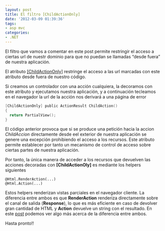 ```yaml
---
layout: post
title: El filtro [ChildActionOnly]
date: '2012-03-09 01:39:36'
tags:
- asp mvc
categories:
- .NET
---
```


El filtro que vamos a comentar en este post permite restringir el acceso a ciertas url de nuestr dominio para que no puedan se llamadas “desde fuera” de nuestra aplicación.

El atributo [[ChildActionOnly]](http://msdn.microsoft.com/en-us/library/system.web.mvc.childactiononlyattribute.aspx "El  filtro ChildActionOnly restringe el acceso a ciertas url") restringe el acceso a las url marcadas con este atributo desde fuera de nuestro código.

Si creamos un controlador con una acción cualquiera, la decoramos con este atributo y ejecutamos nuestra aplicación, y a continuación tecleamos en el navegador la url de la acción nos derivará a una página de error

```c
[ChildActionOnly] public ActionResult ChildAction()
{
  return PartialView();
}
```

El código anterior provoca que si se produce una petición hacia la accion *ChildAccion* directamente desde eel exterior de nuestra aplicación se genere una excepción prohibiendo el acceso a los recursos. Este atributo permite establecer por tanto un mecanismo de control de acceso sobre ciertas partes de nuestra aplicación.

Por tanto, la única manera de acceder a los recursos que devuelven las acciones decoradas con **[ChildActionOly]** es mediante los helpers siguientes

```
@Html.RenderAction(...)
@Html.Action(...)
```

Estos helpers renderizan vistas parciales en el navegador cliente. La diferencia entre ambos es que **RenderAction** renderiza directamente sobre el canal de salida (**Response**), lo que es más eficiente en caso de devolver gran cantidad de HTML y **Action** devuelve un string con el resultado. En este [post](http://msdn.microsoft.com/es-es/library/ee839451.aspx "Crear una vista de ASP.NET MVC llamando a varias acciones") podemos ver algo más acerca de la diferencia entre ambos.

Hasta pronto!!


